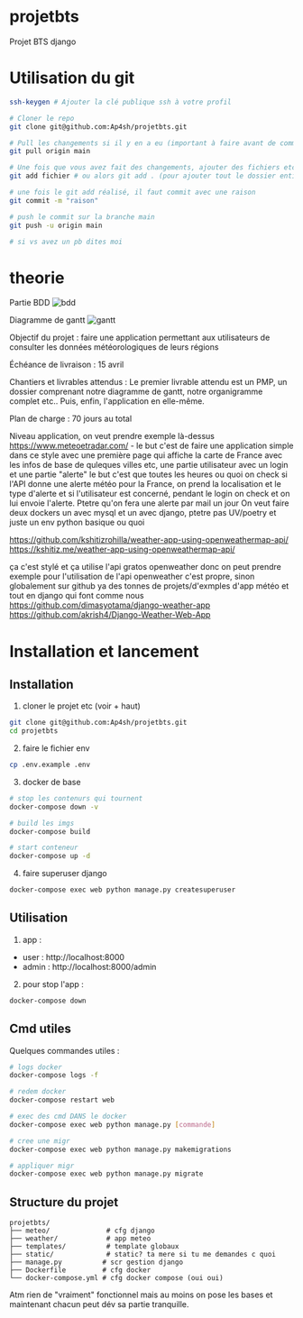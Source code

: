 # projetbts

Projet BTS django

# Utilisation du git

```bash
ssh-keygen # Ajouter la clé publique ssh à votre profil

# Cloner le repo
git clone git@github.com:Ap4sh/projetbts.git

# Pull les changements si il y en a eu (important à faire avant de commencer à dév ou push ou quoi)
git pull origin main

# Une fois que vous avez fait des changements, ajouter des fichiers etc vous pouvez faire:
git add fichier # ou alors git add . (pour ajouter tout le dossier entier)

# une fois le git add réalisé, il faut commit avec une raison
git commit -m "raison"

# push le commit sur la branche main
git push -u origin main

# si vs avez un pb dites moi
```


# theorie

Partie BDD
![bdd](https://i.imgur.com/5lS7Yyw.png)

Diagramme de gantt
![gantt](https://i.imgur.com/eJyT9hq.png)


Objectif du projet : faire une application permettant aux utilisateurs de consulter les données météorologiques de leurs régions

Échéance de livraison : 15 avril

Chantiers et livrables attendus : Le premier livrable attendu est un PMP, un dossier comprenant notre diagramme de gantt, notre organigramme complet etc.. Puis, enfin, l'application en elle-même.

Plan de charge : 70 jours au total 



Niveau application, on veut prendre exemple là-dessus https://www.meteoetradar.com/ - le but c'est de faire une application simple dans ce style avec une première page qui affiche la carte de France avec les infos de base de quleques villes etc, une partie utilisateur avec un login et une partie "alerte" le but c'est que toutes les heures ou quoi on check si l'API donne une alerte météo pour la France, on prend la localisation et le type d'alerte et si l'utilisateur est concerné, pendant le login on check et on lui envoie l'alerte. Ptetre qu'on fera une alerte par mail un jour
On veut faire deux dockers un avec mysql et un avec django, ptetre pas UV/poetry et juste un env python basique ou quoi

https://github.com/kshitizrohilla/weather-app-using-openweathermap-api/
https://kshitiz.me/weather-app-using-openweathermap-api/

ça c'est stylé et ça utilise l'api gratos openweather donc on peut prendre exemple pour l'utilisation de l'api openweather c'est propre, sinon globalement sur github ya des tonnes de projets/d'exmples d'app météo et tout en django qui font comme nous
https://github.com/dimasyotama/django-weather-app
https://github.com/akrish4/Django-Weather-Web-App

# Installation et lancement

## Installation

1. cloner le projet etc (voir + haut)
```bash
git clone git@github.com:Ap4sh/projetbts.git
cd projetbts
```

2. faire le fichier env
```bash
cp .env.example .env
```

3. docker de base
```bash
# stop les contenurs qui tournent
docker-compose down -v

# build les imgs
docker-compose build

# start conteneur
docker-compose up -d
```

4. faire superuser django
```bash
docker-compose exec web python manage.py createsuperuser
```

## Utilisation

1. app :
- user : http://localhost:8000
- admin : http://localhost:8000/admin

2. pour stop l'app :
```bash
docker-compose down
```

## Cmd utiles

Quelques commandes utiles :

```bash
# logs docker
docker-compose logs -f

# redem docker
docker-compose restart web

# exec des cmd DANS le docker
docker-compose exec web python manage.py [commande]

# cree une migr
docker-compose exec web python manage.py makemigrations

# appliquer migr
docker-compose exec web python manage.py migrate
```

## Structure du projet
```
projetbts/
├── meteo/              # cfg django
├── weather/            # app meteo
├── templates/          # template globaux
├── static/             # static? ta mere si tu me demandes c quoi
├── manage.py          # scr gestion django
├── Dockerfile         # cfg docker
└── docker-compose.yml # cfg docker compose (oui oui)
```

Atm rien de "vraiment" fonctionnel mais au moins on pose les bases et maintenant chacun peut dév sa partie tranquille.

